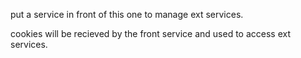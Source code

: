 put a service in front of this one to manage ext services.

cookies will be recieved by the front service and used to access ext services.
